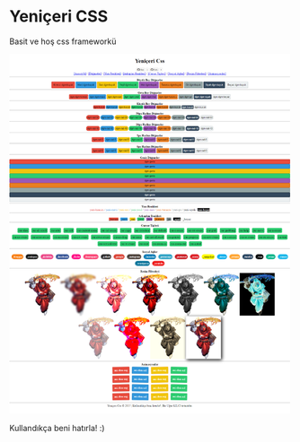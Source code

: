 # Yeniçeri CSS
Basit ve hoş css frameworkü

<a href="https://github.com/ugurkilci/yeniceri/blob/master/yeniceri-css.png?raw=true" title="yeniceri css"><img src="https://github.com/ugurkilci/yeniceri/blob/master/yeniceri-css.png?raw=true" width="500px"></a>

Kullandıkça beni hatırla! :)
